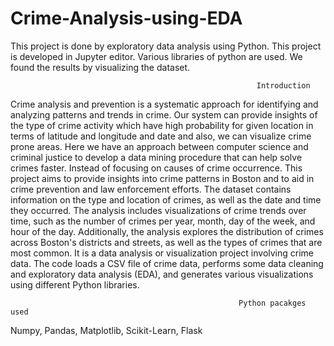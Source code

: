 # Crime-Analysis-using-EDA
This project is done by exploratory data analysis using Python.
This project is developed in Jupyter editor.
Various libraries of python are used.
We found the results by visualizing the dataset.

                                                           Introduction
Crime analysis and prevention is a systematic approach for identifying and analyzing patterns and trends in crime.
Our system can provide insights of the type of crime activity which have high probability for given location in terms of latitude and longitude and date and also, we can visualize crime prone areas. 
Here we have an approach between computer science and criminal justice to develop a data mining procedure that can help solve crimes faster. 
Instead of focusing on causes of crime occurrence.
This project aims to provide insights into crime patterns in Boston and to aid in crime prevention and law enforcement efforts.
The dataset contains information on the type and location of crimes, as well as the date and time they occurred.
The analysis includes visualizations of crime trends over time, such as the number of crimes per year, month, day of the week, and hour of the day.
Additionally, the analysis explores the distribution of crimes across Boston's districts and streets, as well as the types of crimes that are most common. 
It is a data analysis or visualization project involving crime data. 
The code loads a CSV file of crime data, performs some data cleaning and exploratory data analysis (EDA), and generates various visualizations using different Python libraries.


                                                       Python pacakges used
Numpy, Pandas, Matplotlib, Scikit-Learn, Flask




